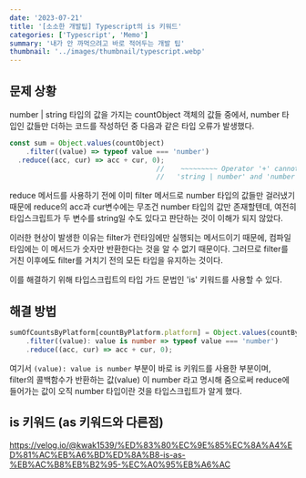 ```yaml
---
date: '2023-07-21'
title: '[소소한 개발팁] Typescript의 is 키워드'
categories: ['Typescript', 'Memo']
summary: '내가 안 까먹으려고 바로 적어두는 개발 팁'
thumbnail: '../images/thumbnail/typescript.webp'
---
```


## 문제 상황

number | string 타입의 값을 가지는 countObject 객체의 값들 중에서, number 타입인 값들만 더하는 코드를 작성하던 중 다음과 같은 타입 오류가 발생했다.

<div class="code-header">
	<span class="red btn"></span>
	<span class="yellow btn"></span>
	<span class="green btn"></span>
</div>

```ts
const sum = Object.values(countObject)
	.filter((value) => typeof value === 'number')
  .reduce((acc, cur) => acc + cur, 0);
									//	  ~~~~~~~~~ Operator '+' cannot be applied to types
									//   'string | number' and 'number'
```

reduce 메서드를 사용하기 전에 이미 filter 메서드로 number 타입의 값들만 걸러냈기 때문에 reduce의 acc과 cur변수에는 무조건 number 타입의 값만 존재할텐데, 여전히 타입스크립트가 두 변수를 string일 수도 있다고 판단하는 것이 이해가 되지 않았다.

이러한 현상이 발생한 이유는 filter가 런타임에만 실행되는 메서드이기 때문에, 컴파일 타임에는 이 메서드가 숫자만 반환한다는 것을 알 수 없기 때문이다. 그러므로 filter를 거친 이후에도 filter를 거치기 전의 모든 타입을 유지하는 것이다.

이를 해결하기 위해 타입스크립트의 타입 가드 문법인 'is' 키워드를 사용할 수 있다.

## 해결 방법

<div class="code-header">
	<span class="red btn"></span>
	<span class="yellow btn"></span>
	<span class="green btn"></span>
</div>

```ts
sumOfCountsByPlatform[countByPlatform.platform] = Object.values(countByPlatform)
	.filter((value): value is number => typeof value === 'number')
	.reduce((acc, cur) => acc + cur, 0);
```

여기서 `(value): value is number` 부분이 바로 is 키워드를 사용한 부분이며,   
filter의 콜백함수가 반환하는 값(value) 이 number 라고 명시해 줌으로써 reduce에 들어가는 값이 오직 number 타입이란 것을 타입스크립트가 알게 했다.

## is 키워드 (as 키워드와 다른점)


https://velog.io/@kwak1539/%ED%83%80%EC%9E%85%EC%8A%A4%ED%81%AC%EB%A6%BD%ED%8A%B8-is-as-%EB%AC%B8%EB%B2%95-%EC%A0%95%EB%A6%AC